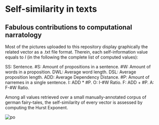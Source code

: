 # Self-similarity in texts
## Fabulous contributions to computational narratology

Most of the pictures uploaded to this repository display graphically the related vector as a .txt file format.
Therein, each self-information value equals to _I_ (in the following the complete list of computed values):

SS: Sentence.
#S: Amount of propositions in a sentence.
#W: Amount of words in a proposition.
DWL: Average word length.
DSL: Average proposition length.
ADD: Average Dependency Distance.
#P: Amount of narremes in a single sentence.
I: ADD * #P.
O: I-#W Ratio.
F: ADD + #P.
A: F-#W Ratio.


Among all values retrieved over a small manually-annotated corpus of german fairy-tales, the self-similarity of 
every vector is assessed by computing the Hurst Exponent.

![po](https://github.com/Glottocrisio/GrimmHurst/blob/main/bienek%C3%B6niginhurst.png)

